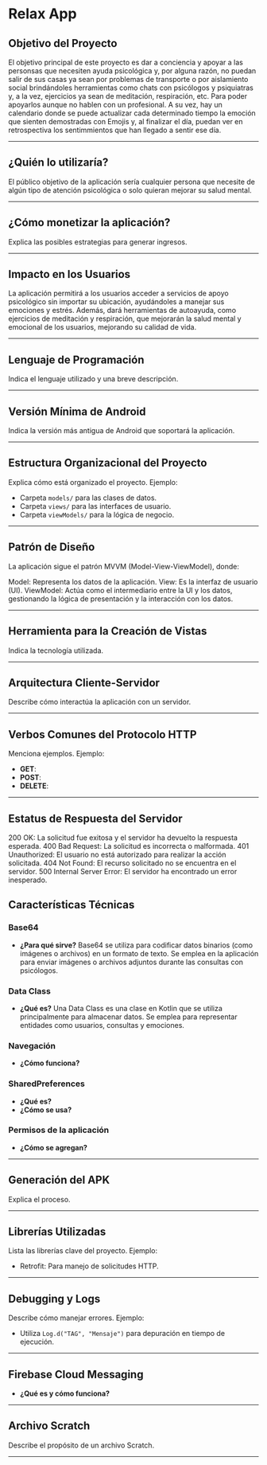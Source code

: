 # Relax App

## **Objetivo del Proyecto**

El objetivo principal de este proyecto es dar a conciencia y apoyar a las personsas que necesiten ayuda psicológica y, por alguna razón, no puedan salir de sus casas ya sean por problemas de transporte o por aislamiento social brindándoles herramientas como chats con psicólogos y psiquiatras y, a la vez, ejercicios ya sean de meditación, respiración, etc. Para poder apoyarlos aunque no hablen con un profesional. A su vez, hay un calendario donde se puede actualizar cada determinado tiempo la emoción que sienten demostradas con Emojis y, al finalizar el día, puedan ver en retrospectiva los sentimmientos que han llegado a sentir ese día.

---

## **¿Quién lo utilizaría?**

El público objetivo de la aplicación sería cualquier persona que necesite de algún tipo de atención psicológica o solo quieran mejorar su salud mental.

---

## **¿Cómo monetizar la aplicación?**
Explica las posibles estrategias para generar ingresos. 


---

## **Impacto en los Usuarios**
La aplicación permitirá a los usuarios acceder a servicios de apoyo psicológico sin importar su ubicación, ayudándoles a manejar sus emociones y estrés. Además, dará herramientas de autoayuda, como ejercicios de meditación y respiración, que mejorarán la salud mental y emocional de los usuarios, mejorando su calidad de vida.

---

## **Lenguaje de Programación**
Indica el lenguaje utilizado y una breve descripción. 

---

## **Versión Mínima de Android**
Indica la versión más antigua de Android que soportará la aplicación. 


---

## **Estructura Organizacional del Proyecto**
Explica cómo está organizado el proyecto. Ejemplo:  
- Carpeta `models/` para las clases de datos.  
- Carpeta `views/` para las interfaces de usuario.  
- Carpeta `viewModels/` para la lógica de negocio.

---

## **Patrón de Diseño**
La aplicación sigue el patrón MVVM (Model-View-ViewModel), donde:

Model: Representa los datos de la aplicación.
View: Es la interfaz de usuario (UI).
ViewModel: Actúa como el intermediario entre la UI y los datos, gestionando la lógica de presentación y la interacción con los datos.

---

## **Herramienta para la Creación de Vistas**
Indica la tecnología utilizada.   

---

## **Arquitectura Cliente-Servidor**
Describe cómo interactúa la aplicación con un servidor. 

---

## **Verbos Comunes del Protocolo HTTP**
Menciona ejemplos. Ejemplo:  
- **GET**: 
- **POST**: 
- **DELETE**:

---

## **Estatus de Respuesta del Servidor**
200 OK: La solicitud fue exitosa y el servidor ha devuelto la respuesta esperada.
400 Bad Request: La solicitud es incorrecta o malformada.
401 Unauthorized: El usuario no está autorizado para realizar la acción solicitada.
404 Not Found: El recurso solicitado no se encuentra en el servidor.
500 Internal Server Error: El servidor ha encontrado un error inesperado.

## **Características Técnicas**

### Base64
- **¿Para qué sirve?**
Base64 se utiliza para codificar datos binarios (como imágenes o archivos) en un formato de texto. Se emplea en la aplicación para enviar imágenes o archivos adjuntos durante las consultas con psicólogos.
    

### Data Class  
- **¿Qué es?**
Una Data Class es una clase en Kotlin que se utiliza principalmente para almacenar datos. Se emplea para representar entidades como usuarios, consultas y emociones.
  

### Navegación
- **¿Cómo funciona?**  
  
### SharedPreferences
- **¿Qué es?**  
- **¿Cómo se usa?**  


### Permisos de la aplicación 
- **¿Cómo se agregan?**  

---

## **Generación del APK**
Explica el proceso. 

---

## **Librerías Utilizadas**
Lista las librerías clave del proyecto. Ejemplo:  
- Retrofit: Para manejo de solicitudes HTTP.  
  

---

## **Debugging y Logs**
Describe cómo manejar errores. Ejemplo:  
- Utiliza `Log.d("TAG", "Mensaje")` para depuración en tiempo de ejecución.  


---

## **Firebase Cloud Messaging**
- **¿Qué es y cómo funciona?**  


---

## **Archivo Scratch**
Describe el propósito de un archivo Scratch.   

---
